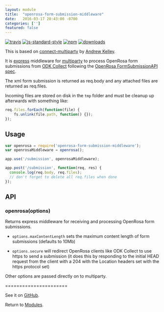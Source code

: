 ```yaml
---
layout: module
title:  "openrosa-form-submission-middleware"
date:   2016-03-17 20:43:00 -0700
categories: ['']
featured: false
---
```


[![travis][travis-image]][travis-url]
[![js-standard-style][js-standard-image]][js-standard-url]
[![npm][npm-image]][npm-url]
[![downloads][downloads-image]][downloads-url]

[travis-image]: https://travis-ci.org/digidem/openrosa-form-submission-middleware.svg?branch=master
[travis-url]: https://travis-ci.org/digidem/openrosa-form-submission-middleware
[js-standard-image]: https://img.shields.io/badge/code%20style-standard-brightgreen.svg
[js-standard-url]: http://standardjs.com/
[npm-image]: https://img.shields.io/npm/v/openrosa-form-submission-middleware.svg?style=flat
[npm-url]: https://npmjs.org/package/openrosa-form-submission-middleware
[downloads-image]: https://img.shields.io/npm/dm/openrosa-form-submission-middleware.svg?style=flat
[downloads-url]: https://npmjs.org/package/openrosa-form-submission-middleware

This is based on
[connect-multiparty](https://github.com/andrewrk/connect-multiparty) by
[Andrew Kelley](https://github.com/andrewrk/).

It is [express](http://expressjs.com/) middleware for [multiparty](https://github.com/andrewrk/node-multiparty/) to process OpenRosa form submissions from [ODK Collect](https://opendatakit.org/use/collect/) following the [OpenRosa FormSubmissionAPI spec](https://bitbucket.org/javarosa/javarosa/wiki/FormSubmissionAPI).

The xml form submission is returned as req.body and any attached files are returned as req.files.

Incoming files are stored on disk in the `tmp` folder and must be cleanup up afterwards with something like:

```js
req.files.forEach(function(file) {
    fs.unlink(file.path, function() {});
});
```

## Usage

```js
var openrosa = require('openrosa-form-submission-middleware');
var openrosaMiddleware = openrosa();

app.use('/submission', openrosaMiddleware);

app.post('/submission', function(req, res) {
  console.log(req.body, req.files);
  // don't forget to delete all req.files when done
});
```

## API

### openrosa(options)

Returns express middleware for receiving and processing OpenRosa form submissions.

* `options.maxContentLength` sets the maximum content length of form submissions (defaults to 10Mb)

* `options.secure` will redirect OpenRosa clients like ODK Collect to use https to send a submission (it does this by responding to the initial HEAD request from the client with a 204 with the Location headers set with the https protocol set)

Other options are passed directly on to multiparty.



======================

See it on [GitHub](https://github.com/digidem/openrosa-form-submission-middleware).

Return to [Modules](/modules).